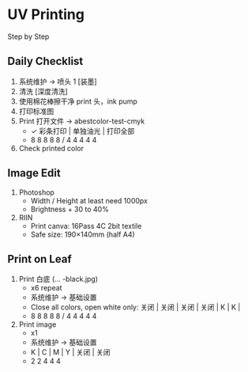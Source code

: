 # UV Printing

Step by Step

## Daily Checklist

1. 系统维护 -> 喷头 1 [装墨]
2. 清洗 [深度清洗]
3. 使用棉花棒擦干净 print 头，ink pump
4. 打印标准图
5. Print 打开文件 -> abestcolor-test-cmyk
   - ✓ 彩条打印 | 单独油光 | 打印全部
   - 8 8 8 8 8 / 4 4 4 4 4
6. Check printed color

## Image Edit

1. Photoshop
   - Width / Height at least need 1000px
   - Brightness + 30 to 40%
2. RIIN
   - Print canva: 16Pass 4C 2bit textile
   - Safe size: 190×140mm (half A4)

## Print on Leaf

1. Print 白底 (... -black.jpg)
   - x6 repeat 
   - 系统维护 -> 基础设置
   - Close all colors, open white only: 关闭 | 关闭 | 关闭 | 关闭 | K | K |
   - 8 8 8 8 8 / 4 4 4 4 4
2. Print image
   - x1
   - 系统维护 -> 基础设置
   - K | C | M | Y | 关闭 | 关闭
   - 2 2 4 4 4
